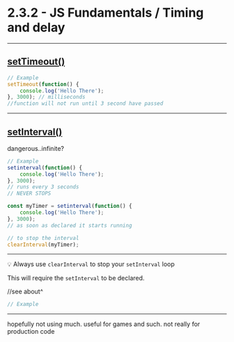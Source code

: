 # 2.3.2 - JS Fundamentals / Timing and delay

---

## [setTimeout()](https://www.w3schools.com/jsref/met_win_settimeout.asp)

```js
// Example
setTimeout(function() {
    console.log('Hello There');
}, 3000); // milliseconds
//function will not run until 3 second have passed
```

---

## [setInterval()](https://www.w3schools.com/jsref/met_win_setinterval.asp)

dangerous..infinite?

```js
// Example
setinterval(function() {
    console.log('Hello There');
}, 3000); 
// runs every 3 seconds
// NEVER STOPS

const myTimer = setinterval(function() {
    console.log('Hello There');
}, 3000); 
// as soon as declared it starts running

// to stop the interval
clearInterval(myTimer);

```

---

💡 Always use `clearInterval` to stop your `setInterval` loop

This will require the `setInterval` to be declared.

//see about^

```js
// Example

```

---
hopefully not using much. useful for games and such.
not really for production code

